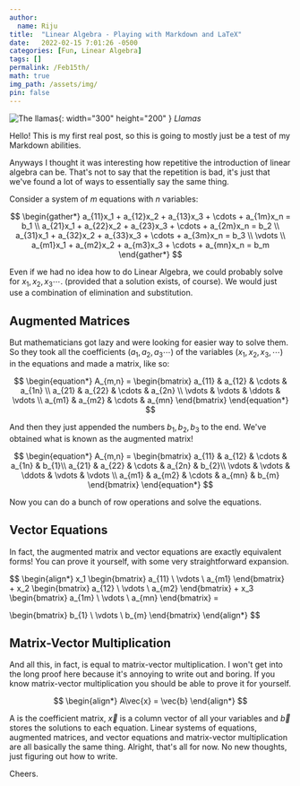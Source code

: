 ```yaml
---
author:
  name: Riju
title:  "Linear Algebra - Playing with Markdown and LaTeX"
date:   2022-02-15 7:01:26 -0500
categories: [Fun, Linear Algebra]
tags: []
permalink: /Feb15th/
math: true
img_path: /assets/img/
pin: false
---
```

![The llamas](IMG-3749.jpg){: width="300" height="200" }
_Llamas_


Hello! This is my first real post, so this is going to mostly just be a test of my Markdown abilities.


Anyways I thought it was interesting how repetitive the introduction of linear algebra can be. That's not to say that the repetition is bad, it's just that we've found a lot of ways to essentially say the same thing.

Consider a system of $m$ equations with $n$ variables:

$$
\begin{gather*}
a_{11}x_1 + a_{12}x_2 + a_{13}x_3 + \cdots + a_{1m}x_n = b_1 \\
a_{21}x_1 + a_{22}x_2 + a_{23}x_3 + \cdots + a_{2m}x_n = b_2 \\
a_{31}x_1 + a_{32}x_2 + a_{33}x_3 + \cdots + a_{3m}x_n = b_3 \\
\vdots \\
a_{m1}x_1 + a_{m2}x_2 + a_{m3}x_3 + \cdots + a_{mn}x_n = b_m
\end{gather*}
$$

Even if we had no idea how to do Linear Algebra, we could probably solve for $x_1, x_2, x_3 \cdots$. (provided that a solution exists, of course). We would just use a combination of elimination and substitution.

## Augmented Matrices
But mathematicians got lazy and were looking for easier way to solve them. So they took all the coefficients ($a_1, a_2, a_3 \cdots$) of the variables ($x_1, x_2, x_3, \cdots$) in the equations and made a matrix, like so:

$$
\begin{equation*}
A_{m,n} =
\begin{bmatrix}
a_{11} & a_{12} & \cdots & a_{1n} \\
a_{21} & a_{22} & \cdots & a_{2n} \\
\vdots  & \vdots  & \ddots & \vdots  \\
a_{m1} & a_{m2} & \cdots & a_{mn}
\end{bmatrix}
\end{equation*}
$$

And then they just appended the numbers $b_1, b_2, b_3$ to the end. We've obtained what is known as the augmented matrix!

$$
\begin{equation*}
A_{m,n} =
\begin{bmatrix}
a_{11} & a_{12} & \cdots & a_{1n} & b_{1}\\
a_{21} & a_{22} & \cdots & a_{2n} & b_{2}\\
\vdots  & \vdots  & \ddots & \vdots & \vdots \\
a_{m1} & a_{m2} & \cdots & a_{mn} & b_{m}
\end{bmatrix}
\end{equation*}
$$

Now you can do a bunch of row operations and solve the equations.

## Vector Equations

In fact, the augmented matrix and vector equations are exactly equivalent forms! You can prove it yourself, with some very straightforward expansion.

$$
\begin{align*}
x_1
\begin{bmatrix}
 a_{11} \\
 \vdots \\
 a_{m1}
\end{bmatrix} +
x_2
\begin{bmatrix}
 a_{12} \\
 \vdots \\
 a_{m2}
\end{bmatrix} +
x_3
\begin{bmatrix}
 a_{1m} \\
 \vdots \\
 a_{mn}
\end{bmatrix} =

\begin{bmatrix}
 b_{1} \\
 \vdots \\
 b_{m}
\end{bmatrix}
\end{align*}
$$

## Matrix-Vector Multiplication
And all this, in fact, is equal to matrix-vector multiplication. I won't get into the long proof here because it's annoying to write out and boring. If you know matrix-vector multiplication you should be able to prove it for yourself.

$$
\begin{align*}
A\vec{x} = \vec{b}
\end{align*}
$$

A is the coefficient matrix, $\vec{x}$ is a column vector of all your variables and $\vec{b}$ stores the solutions to each equation. Linear systems of equations, augmented matrices, and vector equations and matrix-vector multiplication are all basically the same thing. Alright, that's all for now. No new thoughts, just figuring out how to write.

Cheers.
